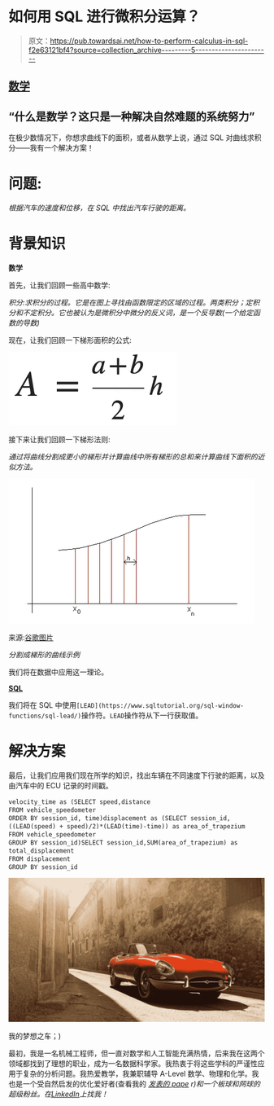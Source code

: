 # 如何用 SQL 进行微积分运算？

> 原文：<https://pub.towardsai.net/how-to-perform-calculus-in-sql-f2e63121bf4?source=collection_archive---------5----------------------->

## [数学](https://towardsai.net/p/category/mathematics)

## “什么是数学？这只是一种解决自然难题的系统努力”

在极少数情况下，你想求曲线下的面积，或者从数学上说，通过 SQL 对曲线求积分——我有一个解决方案！

# 问题:

*根据汽车的速度和位移，在 SQL 中找出汽车行驶的距离。*

# **背景知识**

**数学**

首先，让我们回顾一些高中数学:

*积分:求积分的过程。它是在图上寻找由函数限定的区域的过程。两类积分；定积分和不定积分。它也被认为是微积分中微分的反义词，是一个反导数(一个给定函数的导数)*

现在，让我们回顾一下梯形面积的公式:

![](img/d63ddeb2d7d0825c3aafe9a3396f6ce5.png)

接下来让我们回顾一下梯形法则:

*通过将曲线分割成更小的梯形并计算曲线中所有梯形的总和来计算曲线下面积的近似方法。*

![](img/8876cdb06c5f875534d3c2b8b4535d9d.png)

来源:[谷歌图片](https://www.google.com/url?sa=i&url=https%3A%2F%2Frevisionmaths.com%2Fadvanced-level-maths-revision%2Fpure-maths%2Fcalculus%2Ftrapezium-rule&psig=AOvVaw1eYKQgQFhVJ4fP0NEk-7bu&ust=1628095113482000&source=images&cd=vfe&ved=0CAsQjRxqFwoTCJD8pYyllfICFQAAAAAdAAAAABAD)

*分割成梯形的曲线示例*

我们将在数据中应用这一理论。

[**SQL**](https://www.w3schools.com/sql/)

我们将在 SQL 中使用`[LEAD](https://www.sqltutorial.org/sql-window-functions/sql-lead/)`操作符。`LEAD`操作符从下一行获取值。

# **解决方案**

最后，让我们应用我们现在所学的知识，找出车辆在不同速度下行驶的距离，以及由汽车中的 ECU 记录的时间戳。

```
velocity_time as (SELECT speed,distance
FROM vehicle_speedometer
ORDER BY session_id, time)displacement as (SELECT session_id,((LEAD(speed) + speed)/2)*(LEAD(time)-time)) as area_of_trapezium
FROM vehicle_speedometer
GROUP BY session_id)SELECT session_id,SUM(area_of_trapezium) as total_displacement
FROM displacement
GROUP BY session_id
```

![](img/0170f7a8937b3df55809430f654560e2.png)

我的梦想之车；)

最初，我是一名机械工程师，但一直对数学和人工智能充满热情，后来我在这两个领域都找到了理想的职业，成为一名数据科学家。我热衷于将这些学科的严谨性应用于复杂的分析问题。我热爱教学，我兼职辅导 A-Level 数学、物理和化学。我也是一个受自然启发的优化爱好者(查看我的 [*发表的 pape*](https://www.researchgate.net/publication/317803017_An_Experimental_Study_on_Competitive_Coevolution_of_MLP_Classifiers) *r)和一个板球和网球的超级粉丝。在*[*LinkedIn*](https://www.linkedin.com/in/rahullalchandani-)*上找我！*